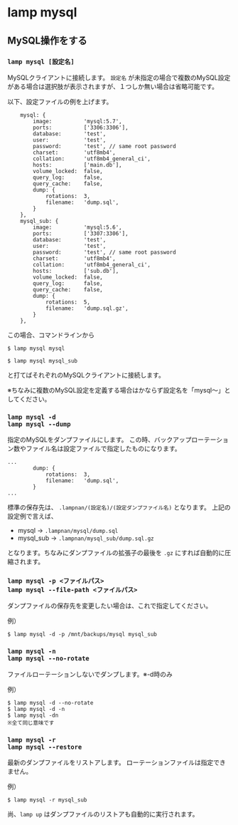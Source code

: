 
# lamp mysql

## MySQL操作をする

### `lamp mysql [設定名]`

MySQLクライアントに接続します。
`設定名` が未指定の場合で複数のMySQL設定がある場合は選択肢が表示されますが、１つしか無い場合は省略可能です。

以下、設定ファイルの例を上げます。

```
    mysql: {
        image:          'mysql:5.7',
        ports:          ['3306:3306'],
        database:       'test',
        user:           'test',
        password:       'test', // same root password
        charset:        'utf8mb4',
        collation:      'utf8mb4_general_ci',
        hosts:          ['main.db'],
        volume_locked:  false,
        query_log:      false,
        query_cache:    false,
        dump: {
            rotations:  3,
            filename:   'dump.sql',
        }
    },
    mysql_sub: {
        image:          'mysql:5.6',
        ports:          ['3307:3306'],
        database:       'test',
        user:           'test',
        password:       'test', // same root password
        charset:        'utf8mb4',
        collation:      'utf8mb4_general_ci',
        hosts:          ['sub.db'],
        volume_locked:  false,
        query_log:      false,
        query_cache:    false,
        dump: {
            rotations:  5,
            filename:   'dump.sql.gz',
        }
    },
```

この場合、コマンドラインから

``` shell
$ lamp mysql mysql
```
``` shell
$ lamp mysql mysql_sub
```

と打てばそれぞれのMySQLクライアントに接続します。

※ちなみに複数のMySQL設定を定義する場合はかならず設定名を「mysql～」としてください。


### `lamp mysql -d`<br>`lamp mysql --dump`

指定のMySQLをダンプファイルにします。
この時、バックアップローテーション数やファイル名は設定ファイルで指定したものになります。
```
...
        dump: {
            rotations:  3,
            filename:   'dump.sql',
        }
...
```

標準の保存先は、 `.lampnan/(設定名)/(設定ダンプファイル名)` となります。
上記の設定例で言えば、

- mysql -> `.lampnan/mysql/dump.sql`
- mysql_sub -> `.lampnan/mysql_sub/dump.sql.gz`

となります。ちなみにダンプファイルの拡張子の最後を `.gz` にすれば自動的に圧縮されます。

### `lamp mysql -p <ファイルパス>`<br>`lamp mysql --file-path <ファイルパス>`

ダンプファイルの保存先を変更したい場合は、これで指定してください。

例）
``` shell
$ lamp mysql -d -p /mnt/backups/mysql mysql_sub
```


### `lamp mysql -n`<br>`lamp mysql --no-rotate`

ファイルローテーションしないでダンプします。※-d時のみ

例）
``` shell
$ lamp mysql -d --no-rotate
$ lamp mysql -d -n
$ lamp mysql -dn
※全て同じ意味です
```


### `lamp mysql -r`<br>`lamp mysql --restore`
最新のダンプファイルをリストアします。
ローテーションファイルは指定できません。

例）
``` shell
$ lamp mysql -r mysql_sub
```

尚、`lamp up` はダンプファイルのリストアも自動的に実行されます。
